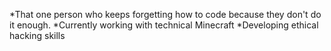 *That one person who keeps forgetting how to code because they don't do it enough.
*Currently working with technical Minecraft
*Developing ethical hacking skills

<!---
Virusnest/Virusnest is a ✨ special ✨ repository because its `README.md` (this file) appears on your GitHub profile.
You can click the Preview link to take a look at your changes.
--->
